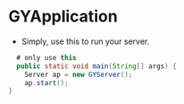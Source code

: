 # GYApplication

- Simply, use this to run your server.
```java
  # only use this
  public static void main(String[] args) {
	Server ap = new GYServer();
	ap.start();
}

```

